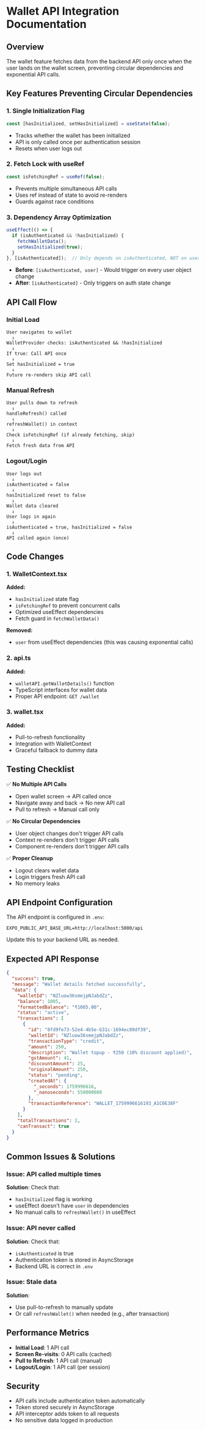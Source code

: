 # Wallet API Integration Documentation

## Overview
The wallet feature fetches data from the backend API only once when the user lands on the wallet screen, preventing circular dependencies and exponential API calls.

## Key Features Preventing Circular Dependencies

### 1. **Single Initialization Flag**
```typescript
const [hasInitialized, setHasInitialized] = useState(false);
```
- Tracks whether the wallet has been initialized
- API is only called once per authentication session
- Resets when user logs out

### 2. **Fetch Lock with useRef**
```typescript
const isFetchingRef = useRef(false);
```
- Prevents multiple simultaneous API calls
- Uses ref instead of state to avoid re-renders
- Guards against race conditions

### 3. **Dependency Array Optimization**
```typescript
useEffect(() => {
  if (isAuthenticated && !hasInitialized) {
    fetchWalletData();
    setHasInitialized(true);
  }
}, [isAuthenticated]);  // Only depends on isAuthenticated, NOT on user object
```
- **Before**: `[isAuthenticated, user]` - Would trigger on every user object change
- **After**: `[isAuthenticated]` - Only triggers on auth state change

## API Call Flow

### Initial Load
```
User navigates to wallet
  ↓
WalletProvider checks: isAuthenticated && !hasInitialized
  ↓
If true: Call API once
  ↓
Set hasInitialized = true
  ↓
Future re-renders skip API call
```

### Manual Refresh
```
User pulls down to refresh
  ↓
handleRefresh() called
  ↓
refreshWallet() in context
  ↓
Check isFetchingRef (if already fetching, skip)
  ↓
Fetch fresh data from API
```

### Logout/Login
```
User logs out
  ↓
isAuthenticated = false
  ↓
hasInitialized reset to false
  ↓
Wallet data cleared
  ↓
User logs in again
  ↓
isAuthenticated = true, hasInitialized = false
  ↓
API called again (once)
```

## Code Changes

### 1. WalletContext.tsx
**Added:**
- `hasInitialized` state flag
- `isFetchingRef` to prevent concurrent calls
- Optimized useEffect dependencies
- Fetch guard in `fetchWalletData()`

**Removed:**
- `user` from useEffect dependencies (this was causing exponential calls)

### 2. api.ts
**Added:**
- `walletAPI.getWalletDetails()` function
- TypeScript interfaces for wallet data
- Proper API endpoint: `GET /wallet`

### 3. wallet.tsx
**Added:**
- Pull-to-refresh functionality
- Integration with WalletContext
- Graceful fallback to dummy data

## Testing Checklist

✅ **No Multiple API Calls**
- Open wallet screen → API called once
- Navigate away and back → No new API call
- Pull to refresh → Manual call only

✅ **No Circular Dependencies**
- User object changes don't trigger API calls
- Context re-renders don't trigger API calls
- Component re-renders don't trigger API calls

✅ **Proper Cleanup**
- Logout clears wallet data
- Login triggers fresh API call
- No memory leaks

## API Endpoint Configuration

The API endpoint is configured in `.env`:
```
EXPO_PUBLIC_API_BASE_URL=http://localhost:5000/api
```

Update this to your backend URL as needed.

## Expected API Response

```json
{
  "success": true,
  "message": "Wallet details fetched successfully",
  "data": {
    "walletId": "NZluow36smejpNJabdZz",
    "balance": 1005,
    "formattedBalance": "₹1005.00",
    "status": "active",
    "transactions": [
      {
        "id": "8fd9fe73-52e4-4b5e-b31c-1694ec89df39",
        "walletId": "NZluow36smejpNJabdZz",
        "transactionType": "credit",
        "amount": 250,
        "description": "Wallet topup - ₹250 (10% discount applied)",
        "gstAmount": 41,
        "discountAmount": 25,
        "originalAmount": 250,
        "status": "pending",
        "createdAt": {
          "_seconds": 1759996616,
          "_nanoseconds": 550000000
        },
        "transactionReference": "WALLET_1759996616193_A1C0E38F"
      }
    ],
    "totalTransactions": 2,
    "canTransact": true
  }
}
```

## Common Issues & Solutions

### Issue: API called multiple times
**Solution**: Check that:
- `hasInitialized` flag is working
- useEffect doesn't have `user` in dependencies
- No manual calls to `refreshWallet()` in useEffect

### Issue: API never called
**Solution**: Check that:
- `isAuthenticated` is true
- Authentication token is stored in AsyncStorage
- Backend URL is correct in `.env`

### Issue: Stale data
**Solution**: 
- Use pull-to-refresh to manually update
- Or call `refreshWallet()` when needed (e.g., after transaction)

## Performance Metrics

- **Initial Load**: 1 API call
- **Screen Re-visits**: 0 API calls (cached)
- **Pull to Refresh**: 1 API call (manual)
- **Logout/Login**: 1 API call (per session)

## Security

- API calls include authentication token automatically
- Token stored securely in AsyncStorage
- API interceptor adds token to all requests
- No sensitive data logged in production
